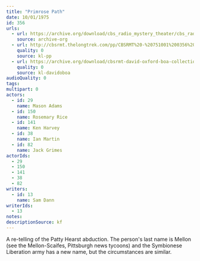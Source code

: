 ```yaml
---
title: "Primrose Path"
date: 10/01/1975
id: 356
urls: 
  - url: https://archive.org/download/cbs_radio_mystery_theater/cbs_radio_mystery_theater-0351-0400.zip/cbs_radio_mystery_theater-0351-0400%2Fcbsrmt_0356_primrose_path.mp3
    source: archive-org
  - url: http://cbsrmt.thelongtrek.com/pp/CBSRMT%20-%20751001%200356%20Primrose%20Path_pp.mp3
    quality: 0
    source: kl-pp
  - url: https://archive.org/download/cbsrmt-david-oxford-boa-collection/CBSRMT-751001-0356-Primrose-Path-(128-44)_WBBM-JE-{BoA}.mp3
    quality: 0
    source: kl-davidoboa
audioQuality: 0
tags: 
multipart: 0
actors:  
  - id: 29
    name: Mason Adams  
  - id: 150
    name: Rosemary Rice  
  - id: 141
    name: Ken Harvey  
  - id: 38
    name: Ian Martin  
  - id: 82
    name: Jack Grimes
actorIds:  
  - 29  
  - 150  
  - 141  
  - 38  
  - 82
writers:  
  - id: 13
    name: Sam Dann
writerIds:  
  - 13
notes: 
descriptionSource: kf
---
```

A re-telling of the Patty Hearst abduction. The person's last name is Mellon (see the Mellon-Scaifes, Pittsburgh news tycoons) and the Symbionese Liberation army has a new name, but the circumstances are similar.